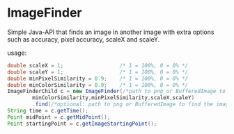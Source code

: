 # ImageFinder
Simple Java-API that finds an image in another image with extra options such as accuracy, pixel accuracy, scaleX and scaleY.


usage:
```java
double scaleX = 1;                  /* 1 = 100%, 0 = 0% */
double scaleY = 1;                  /* 1 = 100%, 0 = 0% */
double minPixelSimilarity = 0.9;    /* 1 = 100%, 0 = 0% */
double minColorSimilarity = 0.9;    /* 1 = 100%, 0 = 0% */
ImageFinderChild c = new ImageFinder(/*path to png or BufferedImage to find*/"",
        minColorSimilarity,minPixelSimilarity,scaleX,scaleY)
        .find(/*optional: path to png or BufferedImage to find the image on. With no parameters, uses a screenshot*/);
String time = c.getTime();
Point midPoint = c.getMidPoint();
Point startingPoint = c.getImageStartingPoint();

